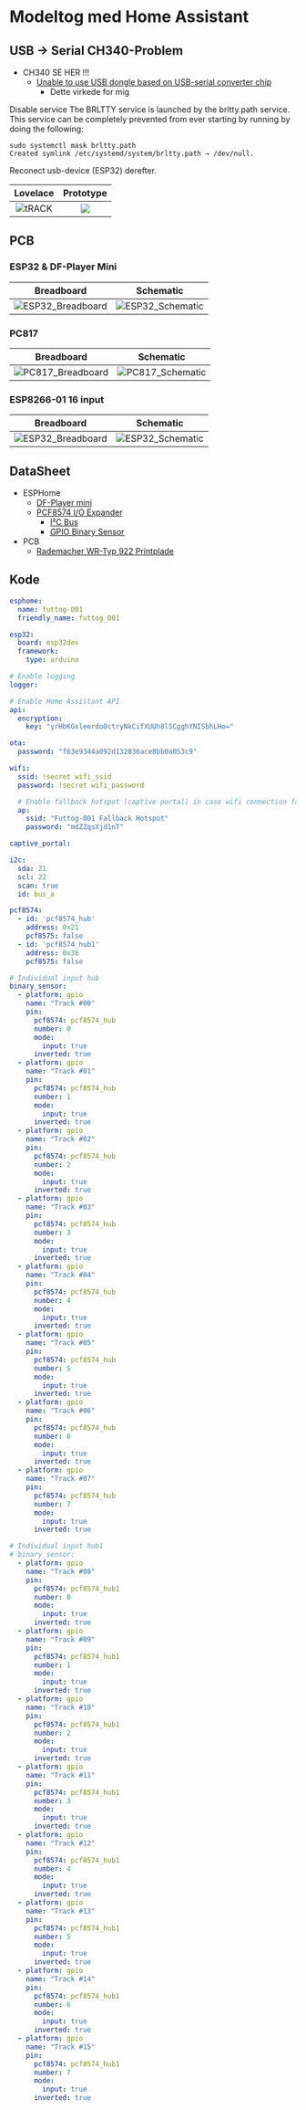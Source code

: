 # Modeltog med Home Assistant

## USB -> Serial CH340-Problem

* CH340 SE HER !!!
  * [Unable to use USB dongle based on USB-serial converter chip](https://unix.stackexchange.com/questions/670636/unable-to-use-usb-dongle-based-on-usb-serial-converter-chip)
    * Dette virkede for mig

Disable service
The BRLTTY service is launched by the brltty.path service. This service can be completely prevented from ever starting by running by doing the following:

```code
sudo systemctl mask brltty.path
Created symlink /etc/systemd/system/brltty.path → /dev/null.
```

Reconect usb-device (ESP32) derefter.

|Lovelace|Prototype|
|:---:|:---:|
|![tRACK](./Image/Track%2000%20-.%2015.png)|![](./Image/20230310_212205.jpg) |

## PCB

### ESP32 & DF-Player Mini

|Breadboard|Schematic|
|:--:|:--:|
|![ESP32_Breadboard](./Image/ESP32_Breadboard.png)|![ESP32_Schematic](./Image/ESP32_Schematic.png)

### PC817

|Breadboard|Schematic|
|:--:|:--:|
|![PC817_Breadboard](./Image/PC817_Breadboard.png)|![PC817_Schematic](./Image/PC817_Schematic.png)

### ESP8266-01 16 input

|Breadboard|Schematic|
|:--:|:--:|
|![ESP32_Breadboard](./Image/ESP-01_Breadboard.png)|![ESP32_Schematic](./Image/ESP-01_Schematic.png)|

## DataSheet

* ESPHome
  * [DF-Player mini](https://esphome.io/components/dfplayer.html?highlight=df+player)
  * [PCF8574 I/O Expander](https://esphome.io/components/pcf8574.html?highlight=pcf8574)
    * [I²C Bus](https://esphome.io/components/i2c.html#i2c)
    * [GPIO Binary Sensor](https://esphome.io/components/binary_sensor/gpio.html)
* PCB
  * [Rademacher WR-Typ 922 Printplade](https://www.conradelektronik.dk/p/rademacher-wr-typ-922-printplade-til-eksperimenter-hardt-papir-l-x-b-160-mm-x-100-mm-35-m-rastermal-254-mm-indhold-521214)

## Kode

```yaml
esphome:
  name: futtog-001
  friendly_name: futtog_001

esp32:
  board: esp32dev
  framework:
    type: arduino

# Enable logging
logger:

# Enable Home Assistant API
api:
  encryption:
    key: "yrHbKGxleerdoOctryNkCifXUUh8lSCgghYNISbhLHo="

ota:
  password: "f63e9344a092d132836ace8bb0a053c9"

wifi:
  ssid: !secret wifi_ssid
  password: !secret wifi_password

  # Enable fallback hotspot (captive portal) in case wifi connection fails
  ap:
    ssid: "Futtog-001 Fallback Hotspot"
    password: "mdZZqsXjd1nT"

captive_portal:

i2c:
  sda: 21
  scl: 22
  scan: true
  id: bus_a    

pcf8574:
  - id: 'pcf8574_hub'
    address: 0x21
    pcf8575: false
  - id: 'pcf8574_hub1'
    address: 0x38
    pcf8575: false

# Individual input hub
binary_sensor:
  - platform: gpio
    name: "Track #00"
    pin:
      pcf8574: pcf8574_hub
      number: 0
      mode:
        input: true
      inverted: true
  - platform: gpio
    name: "Track #01"
    pin:
      pcf8574: pcf8574_hub
      number: 1
      mode:
        input: true
      inverted: true
  - platform: gpio
    name: "Track #02"
    pin:
      pcf8574: pcf8574_hub
      number: 2
      mode:
        input: true
      inverted: true
  - platform: gpio
    name: "Track #03"
    pin:
      pcf8574: pcf8574_hub
      number: 3
      mode:
        input: true
      inverted: true
  - platform: gpio
    name: "Track #04"
    pin:
      pcf8574: pcf8574_hub
      number: 4
      mode:
        input: true
      inverted: true
  - platform: gpio
    name: "Track #05"
    pin:
      pcf8574: pcf8574_hub
      number: 5
      mode:
        input: true
      inverted: true
  - platform: gpio
    name: "Track #06"
    pin:
      pcf8574: pcf8574_hub
      number: 6
      mode:
        input: true
      inverted: true
  - platform: gpio
    name: "Track #07"
    pin:
      pcf8574: pcf8574_hub
      number: 7
      mode:
        input: true
      inverted: true

# Individual input hub1
# binary_sensor:
  - platform: gpio
    name: "Track #08"
    pin:
      pcf8574: pcf8574_hub1
      number: 0
      mode:
        input: true
      inverted: true
  - platform: gpio
    name: "Track #09"
    pin:
      pcf8574: pcf8574_hub1
      number: 1
      mode:
        input: true
      inverted: true
  - platform: gpio
    name: "Track #10"
    pin:
      pcf8574: pcf8574_hub1
      number: 2
      mode:
        input: true
      inverted: true
  - platform: gpio
    name: "Track #11"
    pin:
      pcf8574: pcf8574_hub1
      number: 3
      mode:
        input: true
      inverted: true
  - platform: gpio
    name: "Track #12"
    pin:
      pcf8574: pcf8574_hub1
      number: 4
      mode:
        input: true
      inverted: true
  - platform: gpio
    name: "Track #13"
    pin:
      pcf8574: pcf8574_hub1
      number: 5
      mode:
        input: true
      inverted: true
  - platform: gpio
    name: "Track #14"
    pin:
      pcf8574: pcf8574_hub1
      number: 6
      mode:
        input: true
      inverted: true
  - platform: gpio
    name: "Track #15"
    pin:
      pcf8574: pcf8574_hub1
      number: 7
      mode:
        input: true
      inverted: true

```